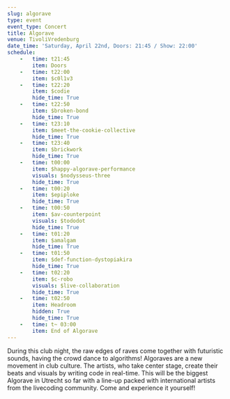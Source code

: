 ```yaml
---
slug: algorave
type: event
event_type: Concert
title: Algorave
venue: TivoliVredenburg
date_time: 'Saturday, April 22nd, Doors: 21:45 / Show: 22:00'
schedule:
    -   time: t21:45
        item: Doors
    -   time: t22:00
        item: $c0l1v3
    -   time: t22:20
        item: $codie
        hide_time: True
    -   time: t22:50
        item: $broken-bond
        hide_time: True
    -   time: t23:10
        item: $meet-the-cookie-collective
        hide_time: True
    -   time: t23:40
        item: $brickwork
        hide_time: True
    -   time: t00:00
        item: $happy-algorave-performance
        visuals: $nodysseus-three
        hide_time: True
    -   time: t00:20
        item: $epiploke
        hide_time: True
    -   time: t00:50
        item: $av-counterpoint
        visuals: $tododot
        hide_time: True
    -   time: t01:20
        item: $amalgam
        hide_time: True
    -   time: t01:50
        item: $def-function-dystopiakira
        hide_time: True
    -   time: t02:20
        item: $c-robo
        visuals: $live-collaboration
        hide_time: True
    -   time: t02:50
        item: Headroom
        hidden: True
        hide_time: True
    -   time: t~ 03:00
        item: End of Algorave
---
```


During this club night, the raw edges of raves come together with futuristic sounds, having the crowd dance to algorithms! Algoraves are a new movement in club culture. The artists, who take center stage, create their beats and visuals by writing code in real-time. This will be the biggest Algorave in Utrecht so far with a line-up packed with international artists from the livecoding community. Come and experience it yourself!